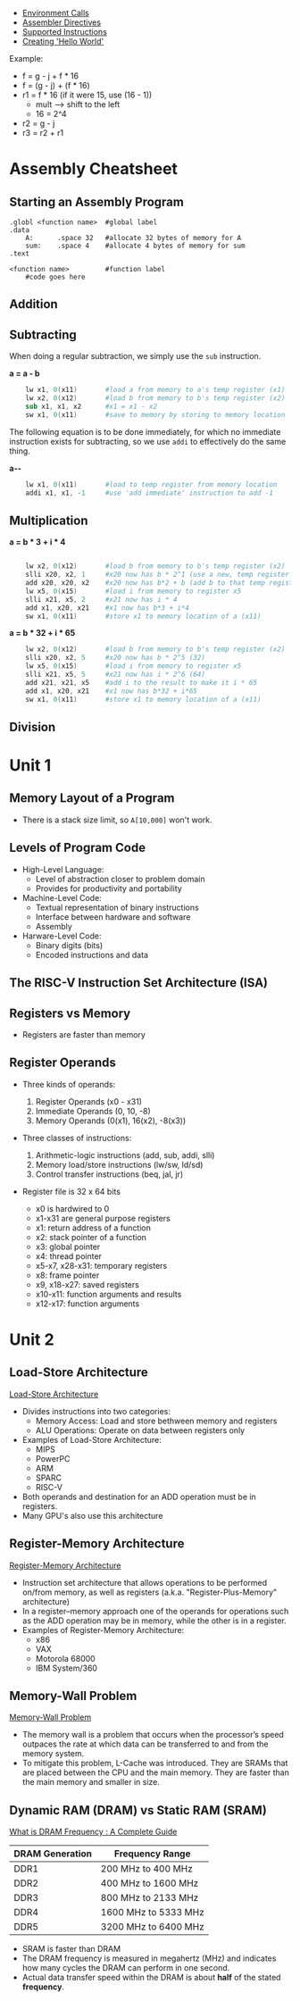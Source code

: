 

- [Environment Calls](https://github.com/TheThirdOne/rars/wiki/Environment-Calls)
- [Assembler Directives](https://github.com/TheThirdOne/rars/wiki/Assembler-Directives)
- [Supported Instructions](https://github.com/TheThirdOne/rars/wiki/Supported-Instructions)
- [Creating 'Hello World'](https://github.com/TheThirdOne/rars/wiki/Creating-Hello-World)

Example: 
- f = g - j + f * 16
- f = (g - j) + (f * 16)
- r1 = f * 16 (if it were 15, use (16 - 1))
    - mult --> shift to the left
    - 16 = 2^4
- r2 = g - j
- r3 = r2 + r1

# Assembly Cheatsheet

## Starting an Assembly Program
```
.globl <function name>  #global label
.data 
    A:      .space 32   #allocate 32 bytes of memory for A
    sum:    .space 4    #allocate 4 bytes of memory for sum
.text

<function name>         #function label
    #code goes here
```

## Addition
## Subtracting
When doing a regular subtraction, we simply use the `sub` instruction.

**a = a - b**
```s
    lw x1, 0(x11)       #load a from memory to a's temp register (x1)
    lw x2, 0(x12)       #load b from memory to b's temp register (x2)
    sub x1, x1, x2      #x1 = x1 - x2
    sw x1, 0(x11)       #save to memory by storing to memory location
```
The following equation is to be done immediately, for which no immediate instruction exists for subtracting, so we use `addi` to effectively do the same thing.

**a--**
```s
    lw x1, 0(x11)       #load to temp register from memory location
    addi x1, x1, -1     #use 'add immediate' instruction to add -1
```
<!-- ```
a -= b
    lw x1, 0(x11)       #load a from memory to a's temp register (x1)
    lw x2, 0(x12)       #load b from memory to b's temp register (x2)
    neg x2, x2          #negate b's value, so b is now -b
    addi x1, x1, x2     #x1 = x1 + -x2
    sw x1, 0(x11)       #save to memory by storing to memory location
``` -->
## Multiplication 
**a = b * 3 + i * 4**
```s

    lw x2, 0(x12)       #load b from memory to b's temp register (x2)
    slli x20, x2, 1     #x20 now has b * 2^1 (use a new, temp register to hold partial value)
    add x20, x20, x2    #x20 now has b*2 + b (add b to that temp register)
    lw x5, 0(x15)       #load i from memory to register x5
    slli x21, x5, 2     #x21 now has i * 4 
    add x1, x20, x21    #x1 now has b*3 + i*4
    sw x1, 0(x11)       #store x1 to memory location of a (x11)
```
**a = b * 32 + i * 65**
```s
    lw x2, 0(x12)       #load b from memory to b's temp register (x2)
    slli x20, x2, 5     #x20 now has b * 2^5 (32)
    lw x5, 0(x15)       #load i from memory to register x5
    slli x21, x5, 5     #x21 now has i * 2^6 (64)
    add x21, x21, x5    #add i to the result to make it i * 65
    add x1, x20, x21    #x1 now has b*32 + i*65
    sw x1, 0(x11)       #store x1 to memory location of a (x11)
```
## Division
 
# Unit 1

## Memory Layout of a Program
<!-- Discuss where memory is stored. For example, the memory for an array's elements is stored in stack. Dynamically allocated memory using malloc is in heap. -->
- There is a stack size limit, so `A[10,000]` won't work.

## Levels of Program Code
- High-Level Language:
    - Level of abstraction closer to problem domain
    - Provides for productivity and portability
- Machine-Level Code:
    - Textual representation of binary instructions
    - Interface between hardware and software
    - Assembly
- Harware-Level Code:
    - Binary digits (bits)
    - Encoded instructions and data

## The RISC-V Instruction Set Architecture (ISA)
## Registers vs Memory
- Registers are faster than memory

## Register Operands
- Three kinds of operands:
    1) Register Operands (x0 - x31)
    2) Immediate Operands (0, 10, -8)
    3) Memory Operands (0(x1), 16(x2), -8(x3))

- Three classes of instructions:
    1) Arithmetic-logic instructions (add, sub, addi, slli)
    2) Memory load/store instructions (lw/sw, ld/sd)
    3) Control transfer instructions (beq, jal, jr)

- Register file is 32 x 64 bits
    - x0 is hardwired to 0
    - x1-x31 are general purpose registers
    - x1: return address of a function
    - x2: stack pointer of a function
    - x3: global pointer
    - x4: thread pointer
    - x5-x7, x28-x31: temporary registers
    - x8: frame pointer
    - x9, x18-x27: saved registers
    - x10-x11: function arguments and results
    - x12-x17: function arguments



# Unit 2

## Load-Store Architecture
[Load-Store Architecture](https://en.wikipedia.org/wiki/Load–store_architecture)
- Divides instructions into two categories:
    - Memory Access: Load and store bethween memory and registers
    - ALU Operations: Operate on data between registers only
- Examples of Load-Store Architecture:
    - MIPS
    - PowerPC
    - ARM
    - SPARC
    - RISC-V
- Both operands and destination for an ADD operation must be in registers.
- Many GPU's also use this architecture

## Register-Memory Architecture
[Register-Memory Architecture](https://en.wikipedia.org/wiki/Register–memory_architecture)
- Instruction set architecture that allows operations to be performed on/from memory, as well as registers (a.k.a. "Register-Plus-Memory" architecture)
- In a register–memory approach one of the operands for operations such as the ADD operation may be in memory, while the other is in a register. 
- Examples of Register-Memory Architecture:
    - x86
    - VAX
    - Motorola 68000
    - IBM System/360

## Memory-Wall Problem
[Memory-Wall Problem](https://developer20.com/memory-wall-problem/)
- The memory wall is a problem that occurs when the processor’s speed outpaces the rate at which data can be transferred to and from the memory system.
- To mitigate this problem, L-Cache was introduced. They are SRAMs that are placed between the CPU and the main memory. They are faster than the main memory and smaller in size.

## Dynamic RAM (DRAM) vs Static RAM (SRAM)
[What is DRAM Frequency : A Complete Guide](https://www.electronicshub.org/what-is-dram-frequency/)

| DRAM Generation | Frequency Range     |
|-----------------|---------------------|
| DDR1            | 200 MHz to 400 MHz |
| DDR2            | 400 MHz to 1600 MHz|
| DDR3            | 800 MHz to 2133 MHz|
| DDR4            | 1600 MHz to 5333 MHz|
| DDR5            | 3200 MHz to 6400 MHz|

- SRAM is faster than DRAM
- The DRAM frequency is measured in megahertz (MHz) and indicates how many cycles the DRAM can perform in one second.
- Actual data transfer speed within the DRAM is about **half** of the stated **frequency**.

